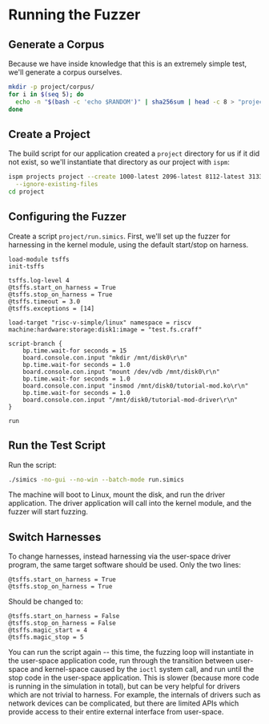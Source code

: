 # Running the Fuzzer

## Generate a Corpus

Because we have inside knowledge that this is an extremely simple test, we'll generate a
corpus ourselves.

```sh
mkdir -p project/corpus/
for i in $(seq 5); do
  echo -n "$(bash -c 'echo $RANDOM')" | sha256sum | head -c 8 > "project/corpus/${i}"
done
```

## Create a Project

The build script for our application created a `project` directory for us if it did not
exist, so we'll instantiate that directory as our project with `ispm`:

```sh
ispm projects project --create 1000-latest 2096-latest 8112-latest 31337-latest \
  --ignore-existing-files
cd project
```

## Configuring the Fuzzer

Create a script `project/run.simics`. First, we'll set up the fuzzer for harnessing in
the kernel module, using the default start/stop on harness.

```simics
load-module tsffs
init-tsffs

tsffs.log-level 4
@tsffs.start_on_harness = True
@tsffs.stop_on_harness = True
@tsffs.timeout = 3.0
@tsffs.exceptions = [14]

load-target "risc-v-simple/linux" namespace = riscv machine:hardware:storage:disk1:image = "test.fs.craff"

script-branch {
    bp.time.wait-for seconds = 15
    board.console.con.input "mkdir /mnt/disk0\r\n"
    bp.time.wait-for seconds = 1.0
    board.console.con.input "mount /dev/vdb /mnt/disk0\r\n"
    bp.time.wait-for seconds = 1.0
    board.console.con.input "insmod /mnt/disk0/tutorial-mod.ko\r\n"
    bp.time.wait-for seconds = 1.0
    board.console.con.input "/mnt/disk0/tutorial-mod-driver\r\n"
}

run
```

## Run the Test Script

Run the script:

```sh
./simics -no-gui --no-win --batch-mode run.simics
```

The machine will boot to Linux, mount the disk, and run the driver application. The
driver application will call into the kernel module, and the fuzzer will start fuzzing.

## Switch Harnesses

To change harnesses, instead harnessing via the user-space
driver program, the same target software should be used. Only the two lines:

```simics
@tsffs.start_on_harness = True
@tsffs.stop_on_harness = True
```

Should be changed to:

```simics
@tsffs.start_on_harness = False
@tsffs.stop_on_harness = False
@tsffs.magic_start = 4
@tsffs.magic_stop = 5
```

You can run the script again -- this time, the fuzzing loop will instantiate in the
user-space application code, run through the transition between user-space and
kernel-space caused by the `ioctl` system call, and run until the stop code in the
user-space application. This is slower (because more code is running in the simulation
in total), but can be very helpful for drivers which are not trivial to harness. For
example, the internals of drivers such as network devices can be complicated, but there
are limited APIs which provide access to their entire external interface from
user-space.